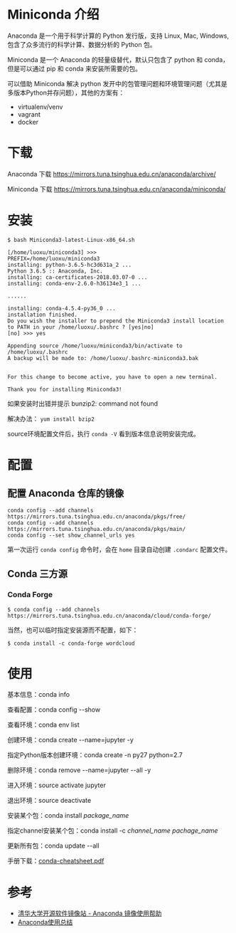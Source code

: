 # Miniconda 介绍

Anaconda 是一个用于科学计算的 Python 发行版，支持 Linux, Mac, Windows, 包含了众多流行的科学计算、数据分析的 Python 包。

Miniconda 是一个 Anaconda 的轻量级替代，默认只包含了 python 和 conda，但是可以通过 pip 和 conda 来安装所需要的包。

可以借助 Miniconda 解决 python 发开中的包管理问题和环境管理问题（尤其是多版本Python并存问题），其他的方案有：

* virtualenv/venv
* vagrant
* docker

# 下载

Anaconda 下载 https://mirrors.tuna.tsinghua.edu.cn/anaconda/archive/

Miniconda 下载 https://mirrors.tuna.tsinghua.edu.cn/anaconda/miniconda/

# 安装

```
$ bash Miniconda3-latest-Linux-x86_64.sh

[/home/luoxu/miniconda3] >>>
PREFIX=/home/luoxu/miniconda3
installing: python-3.6.5-hc3d631a_2 ...
Python 3.6.5 :: Anaconda, Inc.
installing: ca-certificates-2018.03.07-0 ...
installing: conda-env-2.6.0-h36134e3_1 ...

......

installing: conda-4.5.4-py36_0 ...
installation finished.
Do you wish the installer to prepend the Miniconda3 install location
to PATH in your /home/luoxu/.bashrc ? [yes|no]
[no] >>> yes

Appending source /home/luoxu/miniconda3/bin/activate to /home/luoxu/.bashrc
A backup will be made to: /home/luoxu/.bashrc-miniconda3.bak


For this change to become active, you have to open a new terminal.

Thank you for installing Miniconda3!
```

如果安装时出错并提示 bunzip2: command not found

解决办法： `yum install bzip2`

source环境配置文件后，执行 `conda -V` 看到版本信息说明安装完成。

# 配置

## 配置 Anaconda 仓库的镜像

```
conda config --add channels https://mirrors.tuna.tsinghua.edu.cn/anaconda/pkgs/free/
conda config --add channels https://mirrors.tuna.tsinghua.edu.cn/anaconda/pkgs/main/
conda config --set show_channel_urls yes
```

第一次运行 `conda config` 命令时，会在 `home` 目录自动创建 `.condarc` 配置文件。

## Conda 三方源

### Conda Forge

```
$ conda config --add channels https://mirrors.tuna.tsinghua.edu.cn/anaconda/cloud/conda-forge/
```

当然，也可以临时指定安装源而不配置，如下：

```
$ conda install -c conda-forge wordcloud
```

# 使用

基本信息：conda info

查看配置：conda config --show

查看环境：conda env list

创建环境：conda create --name=jupyter -y

指定Python版本创建环境：conda create -n py27 python=2.7

删除环境：conda remove --name=jupyter --all -y

进入环境：source activate jupyter

退出环境：source deactivate

安装某个包：conda install *package_name*

指定channel安装某个包：conda install -c *channel_name* *pachage_name*

更新所有包：conda update --all

手册下载：[conda-cheatsheet.pdf](https://conda.io/docs/_downloads/conda-cheatsheet.pdf)

# 参考

* [清华大学开源软件镜像站 - Anaconda 镜像使用帮助](https://mirrors.tuna.tsinghua.edu.cn/help/anaconda/)
* [Anaconda使用总结](http://python.jobbole.com/86236/)

